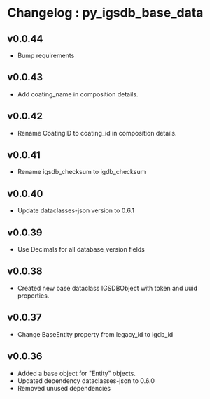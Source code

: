 # Changelog : py_igsdb_base_data 

## v0.0.44
- Bump requirements

## v0.0.43
- Add coating_name in composition details.

## v0.0.42
- Rename CoatingID to coating_id in composition details.

## v0.0.41
- Rename igsdb_checksum to igdb_checksum

## v0.0.40
- Update dataclasses-json version to 0.6.1

## v0.0.39
- Use Decimals for all database_version fields

## v0.0.38
- Created new base dataclass IGSDBObject with token and uuid properties.

## v0.0.37
- Change BaseEntity property from legacy_id to igdb_id

## v0.0.36
- Added a base object for "Entity" objects.
- Updated dependency dataclasses-json to 0.6.0
- Removed unused dependencies
